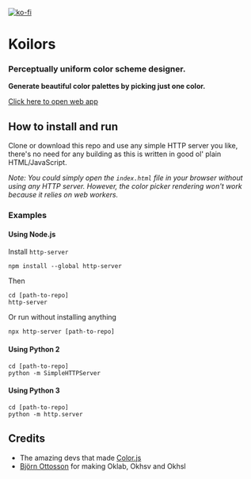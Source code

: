[![ko-fi](https://ko-fi.com/img/githubbutton_sm.svg)](https://ko-fi.com/O4O4QIF53)
# Koilors
### Perceptually uniform color scheme designer.
**Generate beautiful color palettes by picking just one color.**

[Click here to open web app](https://thewildsushii.github.io/Koilors/)


## How to install and run
Clone or download this repo and use any simple HTTP server you like, there's no need for any building as this is written in good ol' plain HTML/JavaScript.

*Note: You could simply open the `index.html` file in your browser without using any HTTP server. However, the color picker rendering won't work because it relies on web workers.*

### Examples
#### Using Node.js
Install `http-server`
```
npm install --global http-server
```
Then
```
cd [path-to-repo]
http-server
```
Or run without installing anything
```
npx http-server [path-to-repo]
```
#### Using Python 2
```
cd [path-to-repo]
python -m SimpleHTTPServer
```
#### Using Python 3
```
cd [path-to-repo]
python -m http.server
```


## Credits
* The amazing devs that made [Color.js](https://github.com/LeaVerou/color.js)
* [Björn Ottosson](https://github.com/bottosson) for making Oklab, Okhsv and Okhsl